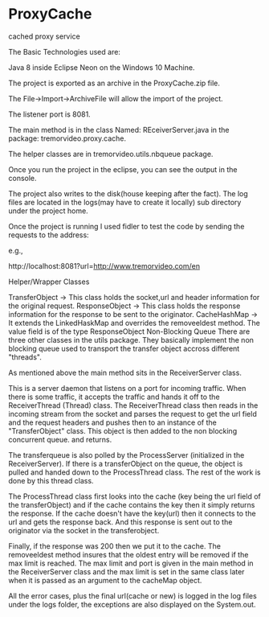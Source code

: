 # ProxyCache
cached proxy service

The Basic Technologies used are:

Java 8 inside Eclipse Neon on the Windows 10 Machine.

The project is exported as an archive in the ProxyCache.zip file.

The File->Import->ArchiveFile will allow the import of the project.

The listener port is 8081.


The main method is in the class Named:  REceiverServer.java in the package:  tremorvideo.proxy.cache.

The helper classes are in tremorvideo.utils.nbqueue package.


Once you run the project in the eclipse, you can see the output in the console. 

The project also writes to the disk(house keeping after the fact). The log files are located in the 
logs(may have to create it locally) sub directory under the project home.

Once the project is running I used fidler to test the code by sending the requests to the address:

e.g.,

http://localhost:8081?url=http://www.tremorvideo.com/en

Helper/Wrapper Classes

TransferObject -> This class holds the socket,url and header information for the original request.
ResponseObject -> This class holds the response information for the response to be sent to the originator.
CacheHashMap  -> It extends the LinkedHaskMap and overrides the removeeldest method. The value field is of the type ResponseObject
Non-Blocking Queue
There are three other classes in the utils package. They basically implement the non blocking queue used to transport the transfer object accross different "threads".

As mentioned above the main method sits in the ReceiverServer class.

This is a server daemon that listens on a port for incoming traffic.
When there is some traffic, it accepts the traffic and hands it off to the ReceiverThread (Thread) class. The ReceiverThread class
then reads in the incoming stream from the socket and parses the request to get the url field and the request headers and pushes then to an instance of the "TransferObject" class. This object is then added to the non blocking concurrent queue. and returns.

The transferqueue is also polled by the ProcessServer (initialized in the ReceiverServer). If there is a transferObject on the queue, the object is pulled and handed down to the ProcessThread class. The rest of the work is done by this thread class.

The ProcessThread class first looks into the cache (key being the url field of the transferObject) and if the cache contains the key then it simply returns the response.
If the cache doesn't have the key(url) then it connects to the url and gets the response back. And this response is sent out to the originator via the socket in the transferobject.

Finally, if the response was 200 then we put it to the cache. The removeeldest method insures that the oldest entry will be removed if the max limit is reached. The max limit and port is given in the main method in the ReceiverServer class and the max limit is set in the same class later when it is passed as an argument to the cacheMap object.

All the error cases, plus the final url(cache or new) is logged in the log files under the logs folder, the exceptions are also displayed on the System.out.

